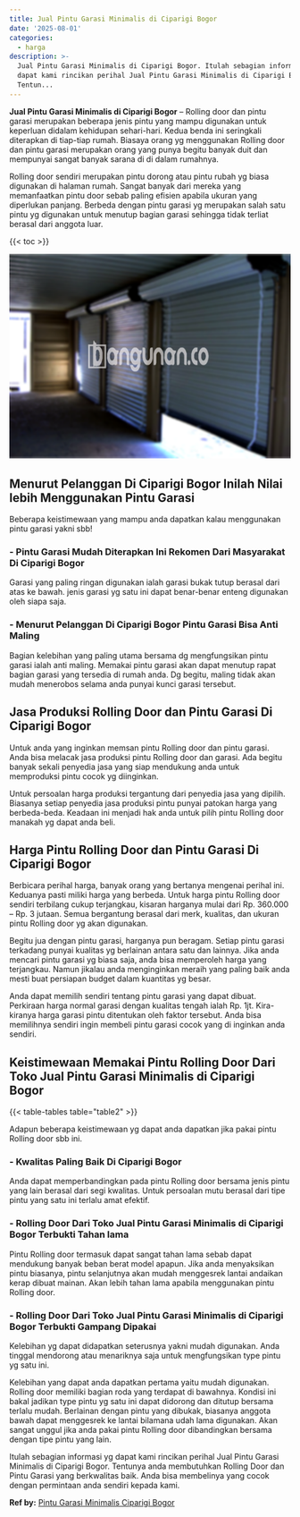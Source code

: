 ```yaml
---
title: Jual Pintu Garasi Minimalis di Ciparigi Bogor
date: '2025-08-01'
categories:
  - harga
description: >-
  Jual Pintu Garasi Minimalis di Ciparigi Bogor. Itulah sebagian informasi yg
  dapat kami rincikan perihal Jual Pintu Garasi Minimalis di Ciparigi Bogor.
  Tentun...
---
```


**Jual Pintu Garasi Minimalis di Ciparigi Bogor** – Rolling door dan pintu garasi merupakan beberapa jenis pintu yang mampu digunakan untuk keperluan didalam kehidupan sehari-hari. Kedua benda ini seringkali diterapkan di tiap-tiap rumah. Biasaya orang yg menggunakan Rolling door dan pintu garasi merupakan orang yang punya begitu banyak duit dan mempunyai sangat banyak sarana di di dalam rumahnya.

Rolling door sendiri merupakan pintu dorong atau pintu rubah yg biasa digunakan di halaman rumah. Sangat banyak dari mereka yang memanfaatkan pintu door sebab paling efisien apabila ukuran yang diperlukan panjang. Berbeda dengan pintu garasi yg merupakan salah satu pintu yg digunakan untuk menutup bagian garasi sehingga tidak terliat berasal dari anggota luar.

{{< toc >}}

![Jual Pintu Garasi Minimalis di Ciparigi Bogor](/images/pintu-garasi-52.png)

## Menurut Pelanggan Di Ciparigi Bogor Inilah Nilai lebih Menggunakan Pintu Garasi

Beberapa keistimewaan yang mampu anda dapatkan kalau menggunakan pintu garasi yakni sbb!

### \- Pintu Garasi Mudah Diterapkan Ini Rekomen Dari Masyarakat Di Ciparigi Bogor

Garasi yang paling ringan digunakan ialah garasi bukak tutup berasal dari atas ke bawah. jenis garasi yg satu ini dapat benar-benar enteng digunakan oleh siapa saja.

### \- Menurut Pelanggan Di Ciparigi Bogor Pintu Garasi Bisa Anti Maling

Bagian kelebihan yang paling utama bersama dg mengfungsikan pintu garasi ialah anti maling. Memakai pintu garasi akan dapat menutup rapat bagian garasi yang tersedia di rumah anda. Dg begitu, maling tidak akan mudah menerobos selama anda punyai kunci garasi tersebut.

## Jasa Produksi Rolling Door dan Pintu Garasi Di Ciparigi Bogor

Untuk anda yang inginkan memsan pintu Rolling door dan pintu garasi. Anda bisa melacak jasa produksi pintu Rolling door dan garasi. Ada begitu banyak sekali penyedia jasa yang siap mendukung anda untuk memproduksi pintu cocok yg diinginkan.

Untuk persoalan harga produksi tergantung dari penyedia jasa yang dipilih. Biasanya setiap penyedia jasa produksi pintu punyai patokan harga yang berbeda-beda. Keadaan ini menjadi hak anda untuk pilih pintu Rolling door manakah yg dapat anda beli.

## Harga Pintu Rolling Door dan Pintu Garasi Di Ciparigi Bogor

Berbicara perihal harga, banyak orang yang bertanya mengenai perihal ini. Keduanya pasti miliki harga yang berbeda. Untuk harga pintu Rolling door sendiri terbilang cukup terjangkau, kisaran harganya mulai dari Rp. 360.000 – Rp. 3 jutaan. Semua bergantung berasal dari merk, kualitas, dan ukuran pintu Rolling door yg akan digunakan.

Begitu jua dengan pintu garasi, harganya pun beragam. Setiap pintu garasi terkadang punyai kualitas yg berlainan antara satu dan lainnya. Jika anda mencari pintu garasi yg biasa saja, anda bisa memperoleh harga yang terjangkau. Namun jikalau anda menginginkan meraih yang paling baik anda mesti buat persiapan budget dalam kuantitas yg besar.

Anda dapat memilih sendiri tentang pintu garasi yang dapat dibuat. Perkiraan harga normal garasi dengan kualitas tengah ialah Rp. 1jt. Kira-kiranya harga garasi pintu ditentukan oleh faktor tersebut. Anda bisa memilihnya sendiri ingin membeli pintu garasi cocok yang di inginkan anda sendiri.

## Keistimewaan Memakai Pintu Rolling Door Dari Toko Jual Pintu Garasi Minimalis di Ciparigi Bogor

{{< table-tables table="table2" >}}

Adapun beberapa keistimewaan yg dapat anda dapatkan jika pakai pintu Rolling door sbb ini.

### \- Kwalitas Paling Baik Di Ciparigi Bogor

Anda dapat memperbandingkan pada pintu Rolling door bersama jenis pintu yang lain berasal dari segi kwalitas. Untuk persoalan mutu berasal dari tipe pintu yang satu ini terlalu amat efektif.

### \- Rolling Door Dari Toko Jual Pintu Garasi Minimalis di Ciparigi Bogor Terbukti Tahan lama

Pintu Rolling door termasuk dapat sangat tahan lama sebab dapat mendukung banyak beban berat model apapun. Jika anda menyaksikan pintu biasanya, pintu selanjutnya akan mudah menggesrek lantai andaikan kerap dibuat mainan. Akan lebih tahan lama apabila menggunakan pintu Rolling door.

### \- Rolling Door Dari Toko Jual Pintu Garasi Minimalis di Ciparigi Bogor Terbukti Gampang Dipakai

Kelebihan yg dapat didapatkan seterusnya yakni mudah digunakan. Anda tinggal mendorong atau menariknya saja untuk mengfungsikan type pintu yg satu ini.

Kelebihan yang dapat anda dapatkan pertama yaitu mudah digunakan. Rolling door memiliki bagian roda yang terdapat di bawahnya. Kondisi ini bakal jadikan type pintu yg satu ini dapat didorong dan ditutup bersama terlalu mudah. Berlainan dengan pintu yang dibukak, biasanya anggota bawah dapat menggesrek ke lantai bilamana udah lama digunakan. Akan sangat unggul jika anda pakai pintu Rolling door dibandingkan bersama dengan tipe pintu yang lain.

Itulah sebagian informasi yg dapat kami rincikan perihal Jual Pintu Garasi Minimalis di Ciparigi Bogor. Tentunya anda membutuhkan Rolling Door dan Pintu Garasi yang berkwalitas baik. Anda bisa membelinya yang cocok dengan permintaan anda sendiri kepada kami.

**Ref by:** [Pintu Garasi Minimalis Ciparigi Bogor](https://id.wikipedia.org/wiki/Pintu)
